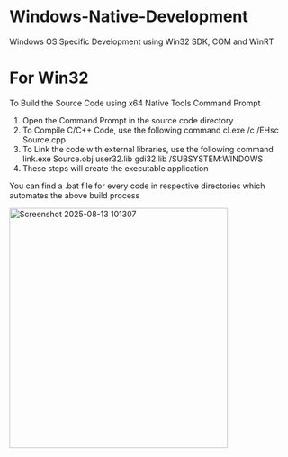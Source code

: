 
# Windows-Native-Development
Windows OS Specific Development using Win32 SDK, COM and WinRT

# For Win32

To Build the Source Code using x64 Native Tools Command Prompt

1. Open the Command Prompt in the source code directory
2.	To Compile C/C++ Code, use the following command
		cl.exe /c /EHsc Source.cpp
3. To Link the code with external libraries, use the following command
		link.exe Source.obj user32.lib gdi32.lib /SUBSYSTEM:WINDOWS
4. These steps will create the executable application

You can find a .bat file for every code in respective directories which automates the above build process


<img width="388" height="426" alt="Screenshot 2025-08-13 101307" src="https://github.com/user-attachments/assets/fae4b4bf-e10a-40c7-9911-e9792ba45976" />
